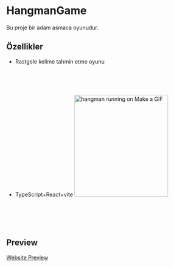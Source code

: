 

# HangmanGame
Bu proje bir adam asmaca oyunudur.
## Özellikler

- Rastgele kelime tahmin etme oyunu
- TypeScript+React+vite
  <img src="https://i.makeagif.com/media/3-17-2021/ZzzLhE.gif" jsaction="VQAsE" class="sFlh5c pT0Scc iPVvYb" style="max-width: 246px; height: 266px; margin: 79px 0px; width: 246px;" alt="hangman running on Make a GIF" jsname="kn3ccd">
## Preview
[Website Preview](http://hangman-game-henna.vercel.app/)
